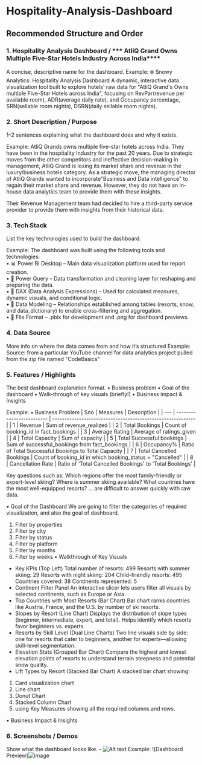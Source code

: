 # Hospitality-Analysis-Dashboard
## Recommended Structure and Order
### 1.	Hospitality Analysis Dashboard / *** AtliQ Grand Owns Multiple Five-Star Hotels Industry Across India****
A concise, descriptive name for the dashboard.
Example: 
❄️ Snowy Analytics: Hospitality Analysis Dashboard
A dynamic, interactive data visualization tool built to explore hotels' raw data for "AtliQ Grand's Owns multiple Five-Star Hotels across India", focusing on RevPar(revenue per available room), ADR(average daily rate), and Occupancy percentage, SRN(sellable room nights), DSRN(daily sellable room nights).

### 2.	Short Description / Purpose
1–2 sentences explaining what the dashboard does and why it exists.

Example: 
AtliQ Grands owns multiple five-star hotels across India. They have been in the hospitality Industry for the past 20 years.
Due to strategic moves from the other competitors and ineffective decision-making in management, AtliQ Grand is losing its market share and revenue 
in the luxury/business hotels category. As a strategic move, the managing director of AtliQ Grands wanted to incorporate"Business and Data intelligence"
to regain their market share and revenue. However, they do not have an in-house data analytics team to provide them with these insights.

Their Revenue Management team had decided to hire a third-party service provider to provide them with insights from their historical data.
### 3.	Tech Stack
List the key technologies used to build the dashboard.

Example:
The dashboard was built using the following tools and technologies:<br>
•	📊 Power BI Desktop – Main data visualization platform used for report creation.<br>
•	📂 Power Query – Data transformation and cleaning layer for reshaping and preparing the data.<br>
•	🧠 DAX (Data Analysis Expressions) – Used for calculated measures, dynamic visuals, and conditional logic.<br>
•	📝 Data Modeling – Relationships established among tables (resorts, snow, and data_dictionary) to enable cross-filtering and aggregation.<br>
•	📁 File Format – .pbix for development and .png for dashboard previews.

### 4.	Data Source
More info on where the data comes from and how it’s structured
Example:
Source: from a particular YouTube channel for data analytics project pulled from the zip file named "CodeBasics"

### 5.	Features / Highlights
The best dashboard explanation format. 
•	Business problem
•	Goal of the dashboard
•	Walk-through of key visuals (briefly!)
•	Business impact & Insights

Example:
•	Business Problem
| Sno | Measures                  | Description                                                 |
| --- | ------------------------- | ----------------------------------------------------------- |
| 1   | Revenue                   | Sum of revenue\_realized                                    |
| 2   | Total Bookings            | Count of booking\_id in fact\_bookings                      |
| 3   | Average Rating            | Average of ratings\_given                                   |
| 4   | Total Capacity            | Sum of capacity                                             |
| 5   | Total Successful bookings | Sum of successful\_bookings from fact\_bookings             |
| 6   | Occupancy%                | Ratio of Total Successful Bookings to Total Capacity        |
| 7   | Total Cancelled Bookings  | Count of booking\_id in which booking\_status = "Cancelled" |
| 8   | Cancellation Rate         | Ratio of 'Total Cancelled Bookings' to 'Total Bookings'     |


Key questions such as:
Which regions offer the most family-friendly or expert-level skiing?
Where is summer skiing available?
What countries have the most well-equipped resorts?
… are difficult to answer quickly with raw data.

•	Goal of the Dashboard
We are going to filter the categories of required visualization, and also the goal of dashboard.
1. Filter by properties
2. Filter by city
3. Filter by status
4. Filter by platform
5. Filter by months
6. Filter by weeks
•	Walkthrough of Key Visuals
-	Key KPIs (Top Left)
Total number of resorts: 499
Resorts with summer skiing: 29
Resorts with night skiing: 204
Child-friendly resorts: 495
Countries covered: 38
Continents represented: 5
-	Continent Filter Panel
An interactive slicer lets users filter all visuals by selected continents, such as Europe or Asia.
-	Top Countries with Most Resorts (Bar Chart)
Bar chart ranks countries like Austria, France, and the U.S. by number of ski resorts.
-	Slopes by Resort (Line Chart)
Displays the distribution of slope types (beginner, intermediate, expert, and total). Helps identify which resorts favor beginners vs. experts.
-	 Resorts by Skill Level (Dual Line Charts)
Two line visuals side by side: one for resorts that cater to beginners, another for experts—allowing skill-level segmentation.
-	Elevation Stats (Grouped Bar Chart)
Compare the highest and lowest elevation points of resorts to understand terrain steepness and potential snow quality.
-	Lift Types by Resort (Stacked Bar Chart)
A stacked bar chart showing:
1. Card visualization chart
2. Line chart
3. Donut Chart
4. Stacked Column Chart
5. using Key Measures showing all the required columns and rows. 

•	Business Impact & Insights


### 6.	Screenshots / Demos
Show what the dashboard looks like. - ![Alt text](https://github.com/username/repo/assets/image.png)
Example: ![Dashboard Preview]![image](https://github.com/user-attachments/assets/9a5f83e9-828f-4827-9058-0630d4ecf391)
